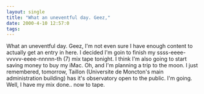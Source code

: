 ```yaml
---
layout: single
title: "What an uneventful day. Geez,"
date: 2000-4-10 12:57:0
tags: 
---
```


What an uneventful day. Geez, I'm not even sure I have enough content to actually get an entry in here. I decided I'm goin to finish my ssss-eeee-vvvvv-eeee-nnnnn-th (7) mix tape tonight. I think I'm also going to start saving money to buy my iMac. Oh, and I'm planning a trip to the moon. I just remembered, tomorrow, Taillon (Universite de Moncton's main administration building) has it's observatory open to the public. I'm going. Well, I have my mix done.. now to tape.

